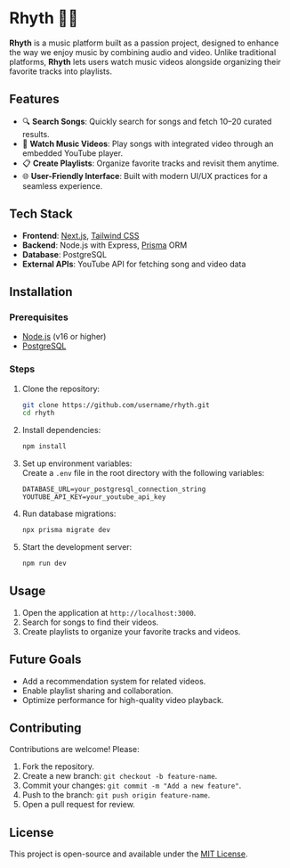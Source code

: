 
# Rhyth 🎵🎥  

**Rhyth** is a music platform built as a passion project, designed to enhance the way we enjoy music by combining audio and video. Unlike traditional platforms, **Rhyth** lets users watch music videos alongside organizing their favorite tracks into playlists.  

## Features  

- 🔍 **Search Songs**: Quickly search for songs and fetch 10–20 curated results.  
- 🎥 **Watch Music Videos**: Play songs with integrated video through an embedded YouTube player.  
- 📋 **Create Playlists**: Organize favorite tracks and revisit them anytime.  
- 🌐 **User-Friendly Interface**: Built with modern UI/UX practices for a seamless experience.  

## Tech Stack  

- **Frontend**: [Next.js](https://nextjs.org/), [Tailwind CSS](https://tailwindcss.com/)  
- **Backend**: Node.js with Express, [Prisma](https://www.prisma.io/) ORM  
- **Database**: PostgreSQL  
- **External APIs**: YouTube API for fetching song and video data  

## Installation  

### Prerequisites  
- [Node.js](https://nodejs.org/) (v16 or higher)  
- [PostgreSQL](https://www.postgresql.org/)  

### Steps  

1. Clone the repository:  
   ```bash  
   git clone https://github.com/username/rhyth.git  
   cd rhyth  
   ```  

2. Install dependencies:  
   ```bash  
   npm install  
   ```  

3. Set up environment variables:  
   Create a `.env` file in the root directory with the following variables:  
   ```plaintext  
   DATABASE_URL=your_postgresql_connection_string  
   YOUTUBE_API_KEY=your_youtube_api_key  
   ```  

4. Run database migrations:  
   ```bash  
   npx prisma migrate dev  
   ```  

5. Start the development server:  
   ```bash  
   npm run dev  
   ```  

## Usage  

1. Open the application at `http://localhost:3000`.  
2. Search for songs to find their videos.  
3. Create playlists to organize your favorite tracks and videos.  

## Future Goals  

- Add a recommendation system for related videos.  
- Enable playlist sharing and collaboration.  
- Optimize performance for high-quality video playback.  

## Contributing  

Contributions are welcome! Please:  
1. Fork the repository.  
2. Create a new branch: `git checkout -b feature-name`.  
3. Commit your changes: `git commit -m "Add a new feature"`.  
4. Push to the branch: `git push origin feature-name`.  
5. Open a pull request for review.  

## License  

This project is open-source and available under the [MIT License](LICENSE).  
